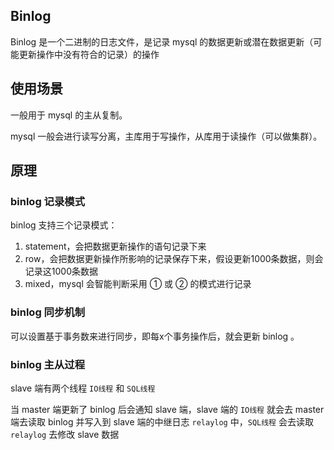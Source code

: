 ## Binlog

Binlog 是一个二进制的日志文件，是记录 mysql 的数据更新或潜在数据更新（可能更新操作中没有符合的记录）的操作



## 使用场景

一般用于 mysql 的主从复制。

mysql 一般会进行读写分离，主库用于写操作，从库用于读操作（可以做集群）。



## 原理

### binlog 记录模式

binlog 支持三个记录模式：

1. statement，会把数据更新操作的语句记录下来
2. row，会把数据更新操作所影响的记录保存下来，假设更新1000条数据，则会记录这1000条数据
3. mixed，mysql 会智能判断采用 ① 或 ② 的模式进行记录



### binlog 同步机制

可以设置基于事务数来进行同步，即每x个事务操作后，就会更新 binlog 。



### binlog 主从过程

slave 端有两个线程 `IO线程` 和 `SQL线程` 

当 master 端更新了 binlog 后会通知 slave 端，slave 端的 `IO线程` 就会去 master 端去读取 binlog 并写入到 slave 端的中继日志 `relaylog` 中，`SQL线程` 会去读取 `relaylog` 去修改 slave 数据